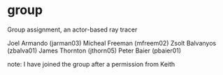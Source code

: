 # group
Group assignment, an actor-based ray tracer

Joel Armando (jarman03)
Micheal Freeman (mfreem02)
Zsolt Balvanyos (zbalva01)
James Thornton (jthorn05)
Peter Baier (pbaier01)

note: I have joined the group after a permission from Keith
